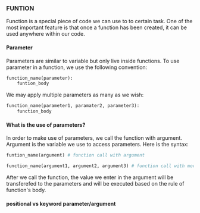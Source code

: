 ### FUNTION

Function is a special piece of code we can use to to certain task. One of the most important feature is that once a function has been created, it can be used anywhere within our code.

#### Parameter

Parameters are similar to variable but only live inside functions. To use parameter in a function, we use the following convention:
```python
function_name(parameter):
    funtion_body
```
We may apply multiple parameters as many as we wish:
```python
function_name(parameter1, paramater2, parameter3):
    function_body
```
#### What is the use of parameters?
In order to make use of parameters, we call the function with argument. Argument is the variable we use to access parameters. Here is the syntax:
```python
funtion_name(argument) # function call with argument 

function_name(argument1, argument2, argument3) # function call with more than one argument.
```
After we call the function, the value we enter in the argument will be transferefed to the parameters and will be executed based on the rule of function's body. 

#### positional vs keyword parameter/argument

